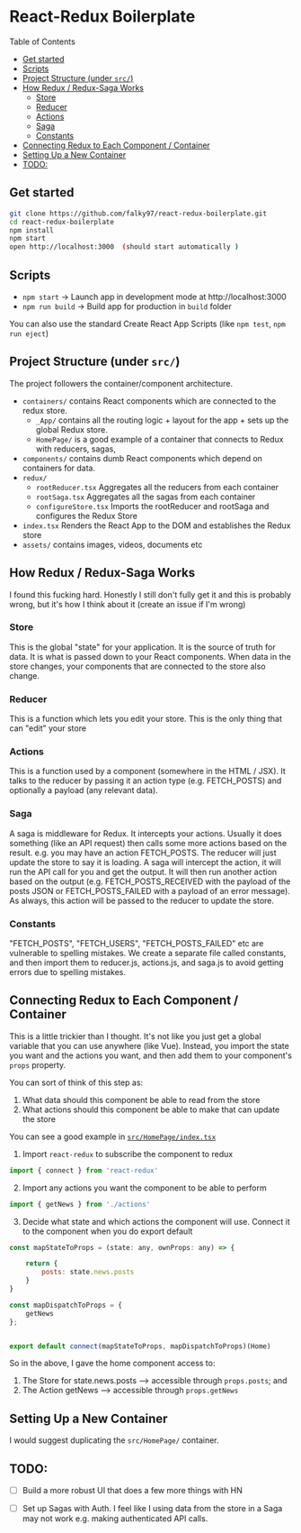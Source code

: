 
# React-Redux Boilerplate <!-- omit in toc --> 

Table of Contents
- [Get started](#get-started)
- [Scripts](#scripts)
- [Project Structure (under `src/`)](#project-structure-under-src)
- [How Redux / Redux-Saga Works](#how-redux--redux-saga-works)
  - [Store](#store)
  - [Reducer](#reducer)
  - [Actions](#actions)
  - [Saga](#saga)
  - [Constants](#constants)
- [Connecting Redux to Each Component / Container](#connecting-redux-to-each-component--container)
- [Setting Up a New Container](#setting-up-a-new-container)
- [TODO:](#todo)

## Get started
```bash
git clone https://github.com/falky97/react-redux-boilerplate.git 
cd react-redux-boilerplate
npm install
npm start
open http://localhost:3000  (should start automatically )
```

## Scripts
* `npm start` -> Launch app in development mode at http://localhost:3000
* `npm run build` -> Build app for production in `build` folder  

You can also use the standard Create React App Scripts (like `npm test`, `npm run eject`)


## Project Structure (under `src/`)

The project followers the container/component architecture. 
* `containers/` contains React components which are connected to the redux store. 
  * `_App/` contains all the routing logic + layout for the app + sets up the global Redux store.
  * `HomePage/` is a good example of a container that connects to Redux with reducers, sagas, 
* `components/` contains dumb React components which depend on containers for data. 
* `redux/` 
  * `rootReducer.tsx` Aggregates all the reducers from each container
  * `rootSaga.tsx` Aggregates all the sagas from each container
  * `configureStore.tsx` Imports the rootReducer and rootSaga and configures the Redux Store
* `index.tsx` Renders the React App to the DOM and establishes the Redux store
* `assets/` contains images, videos, documents etc


## How Redux / Redux-Saga Works

I found this fucking hard. Honestly I still don't fully get it and this is probably wrong, but it's how I think about it (create an issue if I'm wrong)

### Store
This is the global "state" for your application. It is the source of truth for data. It is what is passed down to your React components. When data in the store changes, your components that are connected to the store also change.

### Reducer
This is a function which lets you edit your store. This is the only thing that can "edit" your store

### Actions
This is a function used by a component (somewhere in the HTML / JSX). It talks to the reducer by passing it an action type (e.g. FETCH_POSTS) and optionally a payload (any relevant data). 

### Saga
A saga is middleware for Redux. It intercepts your actions. Usually it does something (like an API request) then calls some more actions based on the result. e.g. you may have an action FETCH_POSTS. The reducer will just update the store to say it is loading. A saga will intercept the action, it will run the API call for you and get the output. It will then run another action based on the output (e.g. FETCH_POSTS_RECEIVED with the payload of the posts JSON or FETCH_POSTS_FAILED with a payload of an error message). As always, this action will be passed to the reducer to update the store.

### Constants
"FETCH_POSTS", "FETCH_USERS", "FETCH_POSTS_FAILED" etc are vulnerable to spelling mistakes. We create a separate file called constants, and then import them to reducer.js, actions.js, and saga.js to avoid getting errors due to spelling mistakes.


## Connecting Redux to Each Component / Container

This is a little trickier than I thought. It's not like you just get a global variable that you can use anywhere (like Vue). Instead, you import the state you want and the actions you want, and then add them to your component's `props` property.

You can sort of think of this step as:
1. What data should this component be able to read from the store
2. What actions should this component be able to make that can update the store


You can see a good example in [`src/HomePage/index.tsx`](src/HomePage/index.tsx)



1. Import `react-redux` to subscribe the component to redux
```jsx
import { connect } from 'react-redux'
```

2. Import any actions you want the component to be able to perform
```jsx
import { getNews } from './actions'
```

3. Decide what state and which actions the component will use. Connect it to the component when you do export default
```jsx
const mapStateToProps = (state: any, ownProps: any) => {

    return {
        posts: state.news.posts
    }
}

const mapDispatchToProps = {
    getNews
};


export default connect(mapStateToProps, mapDispatchToProps)(Home)
```

So in the above, I gave the home component access to:
1. The Store for state.news.posts --> accessible through `props.posts`; and
2. The Action getNews --> accessible through `props.getNews`


## Setting Up a New Container
I would suggest duplicating the `src/HomePage/` container. 


## TODO:

- [ ] Build a more robust UI that does a few more things with HN
- [ ] Set up Sagas with Auth. I feel like I using data from the store in a Saga may not work e.g. making authenticated API calls.

